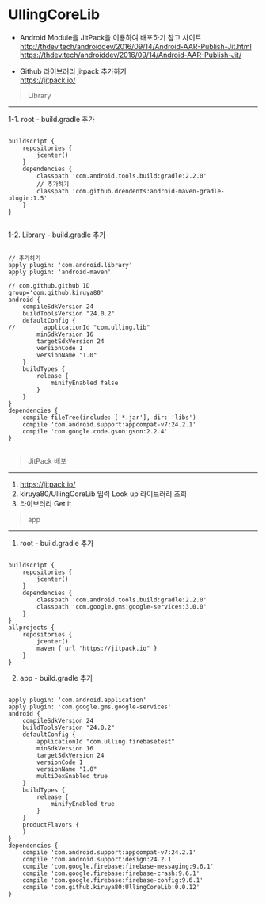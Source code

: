 # UllingCoreLib

- Android Module을 JitPack을 이용하여 배포하기 참고 사이트  
http://thdev.tech/androiddev/2016/09/14/Android-AAR-Publish-Jit.html  
https://thdev.tech/androiddev/2016/09/14/Android-AAR-Publish-Jit/

- Github 라이브러리 jitpack 추가하기  
https://jitpack.io/  
 
 
> Library 
----------
 
1-1. root - build.gradle 추가  

<pre><code>
buildscript {  
    repositories {  
        jcenter()  
    }  
    dependencies {  
        classpath 'com.android.tools.build:gradle:2.2.0'  
        // 추가하기  
        classpath 'com.github.dcendents:android-maven-gradle-plugin:1.5'  
    }  
}  
 </code></pre>
  
1-2. Library - build.gradle 추가  
<pre><code>   
// 추가하기  
apply plugin: 'com.android.library'  
apply plugin: 'android-maven'  
  
// com.github.github ID  
group='com.github.kiruya80' 
android {  
    compileSdkVersion 24  
    buildToolsVersion "24.0.2"  
    defaultConfig {  
//        applicationId "com.ulling.lib"  
        minSdkVersion 16  
        targetSdkVersion 24  
        versionCode 1  
        versionName "1.0" 
    }  
    buildTypes {  
        release {  
            minifyEnabled false  
        }  
    }  
}  
dependencies {  
    compile fileTree(include: ['*.jar'], dir: 'libs')  
    compile 'com.android.support:appcompat-v7:24.2.1'  
    compile 'com.google.code.gson:gson:2.2.4'  
}  
 </code></pre>


> JitPack 배포  
---------- 
1. https://jitpack.io/ 
2. kiruya80/UllingCoreLib 입력 Look up 라이브러리 조회
3. 라이브러리 Get it

> app  
---------- 

1. root - build.gradle 추가  
<pre><code>
buildscript {
    repositories {
        jcenter()
    }
    dependencies {
        classpath 'com.android.tools.build:gradle:2.2.0'
        classpath 'com.google.gms:google-services:3.0.0' 
    }
}
allprojects {
    repositories {
        jcenter()
        maven { url "https://jitpack.io" }
    }
}
</code></pre>
  
2. app - build.gradle 추가   
<pre><code>
apply plugin: 'com.android.application' 
apply plugin: 'com.google.gms.google-services'
android {
    compileSdkVersion 24
    buildToolsVersion "24.0.2"
    defaultConfig {
        applicationId "com.ulling.firebasetest"
        minSdkVersion 16
        targetSdkVersion 24
        versionCode 1
        versionName "1.0"
        multiDexEnabled true
    }
    buildTypes {
        release {
            minifyEnabled true 
        }
    }
    productFlavors {
    }
}
dependencies {
    compile 'com.android.support:appcompat-v7:24.2.1'
    compile 'com.android.support:design:24.2.1'
    compile 'com.google.firebase:firebase-messaging:9.6.1'
    compile 'com.google.firebase:firebase-crash:9.6.1'
    compile 'com.google.firebase:firebase-config:9.6.1'
    compile 'com.github.kiruya80:UllingCoreLib:0.0.12' 
} 
</code></pre>
 
